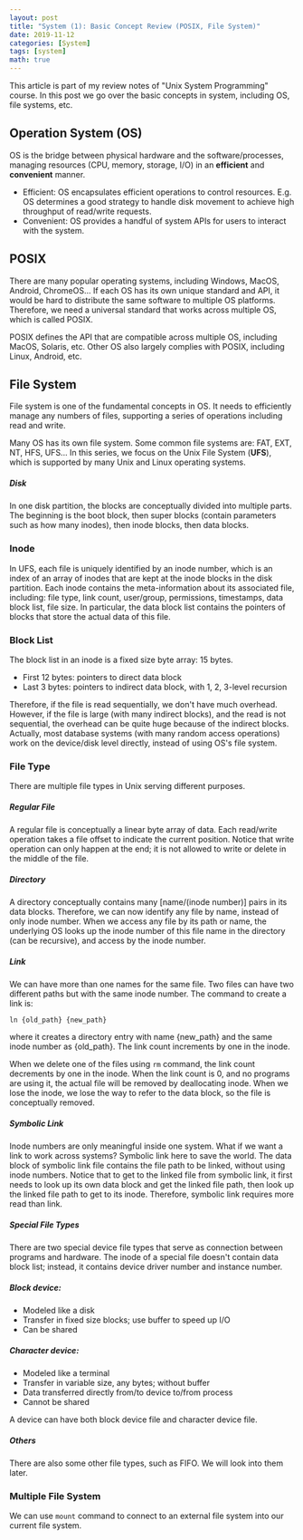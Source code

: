 ```yaml
---
layout: post
title: "System (1): Basic Concept Review (POSIX, File System)"
date: 2019-11-12
categories: [System]
tags: [system]
math: true
---
```


This article is part of my review notes of "Unix System Programming" course. In this post we go over the basic concepts in system, including OS, file systems, etc.

## Operation System (OS)

OS is the bridge between physical hardware and the software/processes, managing resources (CPU, memory, storage, I/O) in an **efficient** and **convenient** manner.
* Efficient: OS encapsulates efficient operations to control resources. E.g. OS determines a good strategy to handle disk movement to achieve high throughput of read/write requests.
* Convenient: OS provides a handful of system APIs for users to interact with the system.

## POSIX

There are many popular operating systems, including Windows, MacOS, Android, ChromeOS... If each OS has its own unique standard and API, it would be hard to distribute the same software to multiple OS platforms. Therefore, we need a universal standard that works across multiple OS, which is called POSIX.

POSIX defines the API that are compatible across multiple OS, including MacOS, Solaris, etc. Other OS also largely complies with POSIX, including Linux, Android, etc.

## File System

File system is one of the fundamental concepts in OS. It needs to efficiently manage any numbers of files, supporting a series of operations including read and write.

Many OS has its own file system. Some common file systems are: FAT, EXT, NT, HFS, UFS... In this series, we focus on the Unix File System (**UFS**), which is supported by many Unix and Linux operating systems.

##### Disk

In one disk partition, the blocks are conceptually divided into multiple parts. The beginning is the boot block, then super blocks (contain parameters such as how many inodes), then inode blocks, then data blocks.

### Inode

In UFS, each file is uniquely identified by an inode number, which is an index of an array of inodes that are kept at the inode blocks in the disk partition. Each inode contains the meta-information about its associated file, including: file type, link count, user/group, permissions, timestamps, data block list, file size. In particular, the data block list contains the pointers of blocks that store the actual data of this file.

### Block List

The block list in an inode is a fixed size byte array: 15 bytes.
* First 12 bytes: pointers to direct data block
* Last 3 bytes: pointers to indirect data block, with 1, 2, 3-level recursion

Therefore, if the file is read sequentially, we don't have much overhead. However, if the file is large (with many indirect blocks), and the read is not sequential, the overhead can be quite huge because of the indirect blocks. Actually, most database systems (with many random access operations) work on the device/disk level directly, instead of using OS's file system.

### File Type

There are multiple file types in Unix serving different purposes.

##### Regular File

A regular file is conceptually a linear byte array of data. Each read/write operation takes a file offset to indicate the current position. Notice that write operation can only happen at the end; it is not allowed to write or delete in the middle of the file.

##### Directory

A directory conceptually contains many [name/(inode number)] pairs in its data blocks. Therefore, we can now identify any file by name, instead of only inode number. When we access any file by its path or name, the underlying OS looks up the inode number of this file name in the directory (can be recursive), and access by the inode number.

##### Link

We can have more than one names for the same file. Two files can have two different paths but with the same inode number. The command to create a link is:

```ln {old_path} {new_path}```

where it creates a directory entry with name {new_path} and the same inode number as {old_path}. The link count increments by one in the inode.

When we delete one of the files using `rm` command, the link count decrements by one in the inode. When the link count is $0$, and no programs are using it, the actual file will be removed by deallocating inode. When we lose the inode, we lose the way to refer to the data block, so the file is conceptually removed.

##### Symbolic Link

Inode numbers are only meaningful inside one system. What if we want a link to work across systems? Symbolic link here to save the world. The data block of symbolic link file contains the file path to be linked, without using inode numbers. Notice that to get to the linked file from symbolic link, it first needs to look up its own data block and get the linked file path, then look up the linked file path to get to its inode. Therefore, symbolic link requires more read than link.

##### Special File Types

There are two special device file types that serve as connection between programs and hardware. The inode of a special file doesn't contain data block list; instead, it contains device driver number and instance number.

##### Block device:

* Modeled like a disk
* Transfer in fixed size blocks; use buffer to speed up I/O
* Can be shared

##### Character device:

* Modeled like a terminal
* Transfer in variable size, any bytes; without buffer
* Data transferred directly from/to device to/from process
* Cannot be shared

A device can have both block device file and character device file.

##### Others

There are also some other file types, such as FIFO. We will look into them later.

### Multiple File System

We can use `mount` command to connect to an external file system into our current file system.

